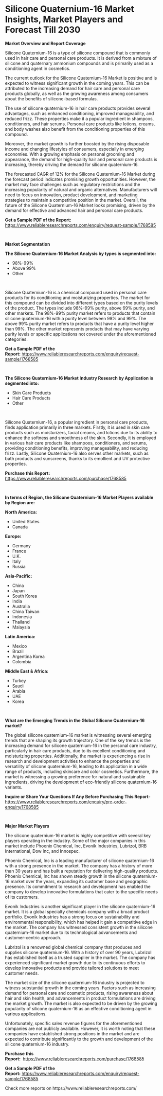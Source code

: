 <p><h1>Silicone Quaternium-16 Market Insights, Market Players and Forecast Till 2030</h1></p><p><strong>Market Overview and Report Coverage</strong></p>
<p><p>Silicone Quaternium-16 is a type of silicone compound that is commonly used in hair care and personal care products. It is derived from a mixture of silicone and quaternary ammonium compounds and is primarily used as a conditioning agent in cosmetics.</p><p>The current outlook for the Silicone Quaternium-16 Market is positive and is expected to witness significant growth in the coming years. This can be attributed to the increasing demand for hair care and personal care products globally, as well as the growing awareness among consumers about the benefits of silicone-based formulas.</p><p>The use of silicone quaternium-16 in hair care products provides several advantages, such as enhanced conditioning, improved manageability, and reduced frizz. These properties make it a popular ingredient in shampoos, conditioners, and hair serums. Personal care products like lotions, creams, and body washes also benefit from the conditioning properties of this compound.</p><p>Moreover, the market growth is further boosted by the rising disposable income and changing lifestyles of consumers, especially in emerging economies. With a growing emphasis on personal grooming and appearance, the demand for high-quality hair and personal care products is increasing, thereby driving the demand for silicone quaternium-16.</p><p>The forecasted CAGR of 12% for the Silicone Quaternium-16 Market during the forecast period indicates promising growth opportunities. However, the market may face challenges such as regulatory restrictions and the increasing popularity of natural and organic alternatives. Manufacturers will need to focus on innovation, product development, and marketing strategies to maintain a competitive position in the market. Overall, the future of the Silicone Quaternium-16 Market looks promising, driven by the demand for effective and advanced hair and personal care products.</p></p>
<p><strong>Get a Sample PDF of the Report:</strong> <a href="https://www.reliableresearchreports.com/enquiry/request-sample/1768585">https://www.reliableresearchreports.com/enquiry/request-sample/1768585</a></p>
<p>&nbsp;</p>
<p><strong>Market Segmentation</strong></p>
<p><strong>The Silicone Quaternium-16 Market Analysis by types is segmented into:</strong></p>
<p><ul><li>98%-99%</li><li>Above 99%</li><li>Other</li></ul></p>
<p>&nbsp;</p>
<p><p>Silicone Quaternium-16 is a chemical compound used in personal care products for its conditioning and moisturizing properties. The market for this compound can be divided into different types based on the purity levels of the product. The types include 98%-99% purity, above 99% purity, and other markets. The 98%-99% purity market refers to products that contain silicone quaternium-16 with a purity level between 98% and 99%. The above 99% purity market refers to products that have a purity level higher than 99%. The other market represents products that may have varying purity levels or specific applications not covered under the aforementioned categories.</p></p>
<p><strong>Get a Sample PDF of the Report:</strong>&nbsp;<a href="https://www.reliableresearchreports.com/enquiry/request-sample/1768585">https://www.reliableresearchreports.com/enquiry/request-sample/1768585</a></p>
<p>&nbsp;</p>
<p><strong>The Silicone Quaternium-16 Market Industry Research by Application is segmented into:</strong></p>
<p><ul><li>Skin Care Products</li><li>Hair Care Products</li><li>Other</li></ul></p>
<p>&nbsp;</p>
<p><p>Silicone Quaternium-16, a popular ingredient in personal care products, finds application primarily in three markets. Firstly, it is used in skin care products such as moisturizers, facial creams, and lotions due to its ability to enhance the softness and smoothness of the skin. Secondly, it is employed in various hair care products like shampoos, conditioners, and serums, providing conditioning benefits, improving manageability, and reducing frizz. Lastly, Silicone Quaternium-16 also serves other markets, such as bath products and sunscreens, thanks to its emollient and UV protective properties.</p></p>
<p><strong>Purchase this Report:</strong>&nbsp; <a href="https://www.reliableresearchreports.com/purchase/1768585">https://www.reliableresearchreports.com/purchase/1768585</a></p>
<p>&nbsp;</p>
<p><strong>In terms of Region, the Silicone Quaternium-16 Market Players available by Region are:</strong></p>
<p>
    <p> <strong> North America: </strong>
        <ul>
            <li>United States</li>
            <li>Canada</li>
        </ul>
        </p> 
    <p> <strong> Europe: </strong>
        <ul>
            <li>Germany</li>
            <li>France</li>
            <li>U.K.</li>
            <li>Italy</li>
            <li>Russia</li>
        </ul>
        </p> 
    <p> <strong> Asia-Pacific: </strong>
        <ul>
            <li>China</li>
            <li>Japan</li>
            <li>South Korea</li>
            <li>India</li>
            <li>Australia</li>
            <li>China Taiwan</li>
            <li>Indonesia</li>
            <li>Thailand</li>
            <li>Malaysia</li>
        </ul>
        </p> 
    <p> <strong> Latin America: </strong>
        <ul>
            <li>Mexico</li>
            <li>Brazil</li>
            <li>Argentina Korea</li>
            <li>Colombia</li>
        </ul>
        </p> 
    <p> <strong> Middle East & Africa: </strong>
        <ul>
            <li>Turkey</li>
            <li>Saudi</li>
            <li>Arabia</li>
            <li>UAE</li>
            <li>Korea</li>
        </ul>
    </p>
    </p>
<p>&nbsp;</p>
<p><strong>What are the Emerging Trends in the Global Silicone Quaternium-16 market?</strong></p>
<p><p>The global silicone quaternium-16 market is witnessing several emerging trends that are shaping its growth trajectory. One of the key trends is the increasing demand for silicone quaternium-16 in the personal care industry, particularly in hair care products, due to its excellent conditioning and moisturizing properties. Additionally, the market is experiencing a rise in research and development activities to enhance the properties and versatility of silicone quaternium-16, leading to its application in a wide range of products, including skincare and color cosmetics. Furthermore, the market is witnessing a growing preference for natural and sustainable ingredients, driving the development of eco-friendly silicone quaternium-16 variants.</p></p>
<p><strong>Inquire or Share Your Questions If Any Before Purchasing This Report</strong>- <a href="https://www.reliableresearchreports.com/enquiry/pre-order-enquiry/1768585">https://www.reliableresearchreports.com/enquiry/pre-order-enquiry/1768585</a></p>
<p>&nbsp;</p>
<p><strong>Major Market Players</strong></p>
<p><p>The silicone quaternium-16 market is highly competitive with several key players operating in the industry. Some of the major companies in this market include Phoenix Chemical, Inc, Evonik Industries, Lubrizol, BRB International, Dow Inc, and Innospec. </p><p>Phoenix Chemical, Inc is a leading manufacturer of silicone quaternium-16 with a strong presence in the market. The company has a history of more than 30 years and has built a reputation for delivering high-quality products. Phoenix Chemical, Inc has shown steady growth in the silicone quaternium-16 market over the years, expanding its customer base and geographic presence. Its commitment to research and development has enabled the company to develop innovative formulations that cater to the specific needs of its customers. </p><p>Evonik Industries is another significant player in the silicone quaternium-16 market. It is a global specialty chemicals company with a broad product portfolio. Evonik Industries has a strong focus on sustainability and environmental responsibility, which has helped it gain a competitive edge in the market. The company has witnessed consistent growth in the silicone quaternium-16 market due to its technological advancements and customer-centric approach.</p><p>Lubrizol is a renowned global chemical company that produces and supplies silicone quaternium-16. With a history of over 90 years, Lubrizol has established itself as a trusted supplier in the market. The company has experienced significant market growth due to its continuous efforts to develop innovative products and provide tailored solutions to meet customer needs. </p><p>The market size of the silicone quaternium-16 industry is projected to witness substantial growth in the coming years. Factors such as increasing demand for personal care and cosmetic products, rising awareness about hair and skin health, and advancements in product formulations are driving the market growth. The market is also expected to be driven by the growing popularity of silicone quaternium-16 as an effective conditioning agent in various applications.</p><p>Unfortunately, specific sales revenue figures for the aforementioned companies are not publicly available. However, it is worth noting that these companies have established strong positions in the market and are expected to contribute significantly to the growth and development of the silicone quaternium-16 industry.</p></p>
<p><strong>Purchase this Report:</strong>&nbsp;&nbsp;<a href="https://www.reliableresearchreports.com/purchase/1768585">https://www.reliableresearchreports.com/purchase/1768585</a></p>
<p></p>
<p><strong>Get a Sample PDF of the Report:</strong>&nbsp;<a href="https://www.reliableresearchreports.com/enquiry/request-sample/1768585">https://www.reliableresearchreports.com/enquiry/request-sample/1768585</a></p>
<p>Check more reports on https://www.reliableresearchreports.com/</p>
